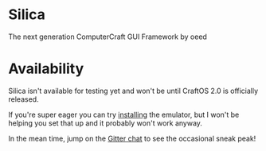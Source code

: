 # Silica
The next generation ComputerCraft GUI Framework by oeed

Availability
=============

Silica isn't available for testing yet and won't be until CraftOS 2.0 is officially released.

If you're super eager you can try [installing](http://puu.sh/mpPy2/131ec3a72a.love) the emulator, but I won't be helping you set that up and it probably won't work anyway.

In the mean time, jump on the [Gitter chat](https://gitter.im/oeed/Silica) to see the occasional sneak peak!

